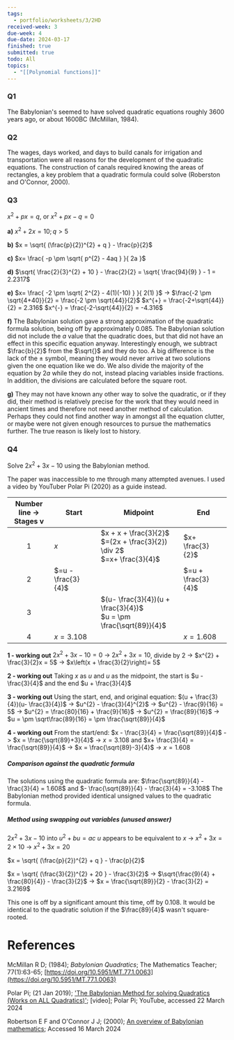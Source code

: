 ```yaml
---
tags:
  - portfolio/worksheets/3/2HD
received-week: 3
due-week: 4
due-date: 2024-03-17
finished: true
submitted: true
todo: All
topics:
  - "[[Polynomial functions]]"
---
```

### Q1
The Babylonian's seemed to have solved quadratic equations roughly 3600 years ago, or about 1600BC (McMillan, 1984).


### Q2
The wages, days worked, and days to build canals for irrigation and transportation were all reasons for the development of the quadratic equations. The construction of canals required knowing the areas of rectangles, a key problem that a quadratic formula could solve (Roberston and O'Connor, 2000).




### Q3
$x^{2} + px = q$, or $x^{2} + px - q = 0$

**a)** $x^{2} + 2x = 10; q > 5$

**b)** $x = \sqrt{ (\frac{p}{2})^{2} + q } - \frac{p}{2}$ 

**c)** $x= \frac{ -p \pm \sqrt{ p^{2} - 4aq } }{ 2a }$ 

**d)** $\sqrt{ \frac{2}{3}^{2} + 10 } - \frac{2}{2} = \sqrt{ \frac{94}{9} } - 1 = 2.2317$

**e)** $x= \frac{ -2 \pm \sqrt{ 2^{2} - 4(1)(-10) } }{ 2(1) }$ 
	-> $\frac{-2 \pm \sqrt{4+40}}{2} = \frac{-2 \pm \sqrt{44}}{2}$
	$x^{+} = \frac{-2+\sqrt{44}}{2} = 2.316$
	$x^{-} = \frac{-2-\sqrt{44}}{2} = -4.316$

**f)** The Babylonian solution gave a strong approximation of the quadratic formula solution, being off by approximately $0.085$. The Babylonian solution did not include the $a$ value that the quadratic does, but that did not have an effect in this specific equation anyway.
Interestingly enough, we subtract $\frac{b}{2}$ from the $\sqrt{}$ and they do too. A big difference is the lack of the $\pm$ symbol, meaning they would never arrive at two solutions given the one equation like we do. We also divide the majority of the equation by $2a$ while they do not, instead placing variables inside fractions. In addition, the divisions are calculated before the square root.

**g)** They may not have known any other way to solve the quadratic, or if they did, their method is relatively precise for the work that they would need in ancient times and therefore not need another method of calculation. Perhaps they could not find another way in amongst all the equation clutter, or maybe were not given enough resources to pursue the mathematics further. The true reason is likely lost to history.

### Q4
Solve $2x^{2} + 3x - 10$ using the Babylonian method.

The paper was inaccessible to me through many attempted avenues. I used a video by YouTuber Polar Pi (2020) as a guide instead. 

| Number line -> <br>Stages v | Start              | Midpoint                                                                   | End                |
| :-------------------------: | ------------------ | -------------------------------------------------------------------------- | ------------------ |
|              1              | $x$                | $x + x + \frac{3}{2}$<br>$=(2x + \frac{3}{2}) \div 2$<br>$=x+ \frac{3}{4}$ | $x+ \frac{3}{2}$   |
|              2              | $=u - \frac{3}{4}$ |                                                                            | $=u + \frac{3}{4}$ |
|              3              |                    | $(u- \frac{3}{4})(u + \frac{3}{4})$<br>$u = \pm  \frac{\sqrt{89}}{4}$      |                    |
|              4              | $x=3.108$          |                                                                            | $x=1.608$          |

**1 - working out**
$2x^{2} + 3x - 10 = 0$
-> $2x^{2} + 3x = 10$, divide by $2$
-> $x^{2} + \frac{3}{2}x = 5$
-> $x\left(x + \frac{3}{2}\right)= 5$

**2 - working out**
Taking $x$ as $u$ and $u$ as the midpoint, the start is $u - \frac{3}{4}$ and the end $u + \frac{3}{4}$

**3 - working out**
Using the start, end, and original equation:
$(u + \frac{3}{4})(u- \frac{3}{4})$
-> $u^{2} - \frac{3}{4}^{2}$
-> $u^{2} - \frac{9}{16} = 5$
-> $u^{2} = \frac{80}{16} + \frac{9}{16}$
-> $u^{2} = \frac{89}{16}$
-> $u = \pm \sqrt\frac{89}{16} = \pm \frac{\sqrt{89}}{4}$

**4 - working out**
From the start/end:
$x - \frac{3}{4} = \frac{\sqrt{89}}{4}$
-> $x = \frac{\sqrt{89}+3}{4}$
-> $x = 3.108$
and
$x+ \frac{3}{4} = \frac{\sqrt{89}}{4}$
-> $x = \frac{\sqrt{89}-3}{4}$
-> $x = 1.608$


##### Comparison against the quadratic formula
The solutions using the quadratic formula are:
$\frac{\sqrt{89}}{4} - \frac{3}{4} = 1.608$
and
$- \frac{\sqrt{89}}{4} - \frac{3}{4} = -3.108$
The Babylonian method provided identical unsigned values to the quadratic formula. 


##### Method using swapping out variables (unused answer)
$2x^{2} + 3x - 10$ into $u^{2} + bu = ac$
$u$ appears to be equivalent to $x$
-> $x^{2} + 3x = 2 \times 10$
-> $x^{2} + 3x = 20$

$x = \sqrt{ (\frac{p}{2})^{2} + q } - \frac{p}{2}$ 

$x = \sqrt{ (\frac{3}{2})^{2} + 20 } - \frac{3}{2}$ 
-> $\sqrt{\frac{9}{4} + \frac{80}{4}} - \frac{3}{2}$
-> $x = \frac{\sqrt{89}}{2} - \frac{3}{2} = 3.2169$

This one is off by a significant amount this time, off by $0.108$.
It would be identical to the quadratic solution if the $\frac{89}{4}$ wasn't square-rooted.

# References
McMillan R D; (1984); *Babylonian Quadratics*; The Mathematics Teacher; 77(1):63-65; [https://doi.org/10.5951/MT.77.1.0063](https://doi.org/10.5951/MT.77.1.0063)

Polar Pi; (21 Jan 2019); ['The Babylonian Method for solving Quadratics (Works on ALL Quadratics)'](https://youtu.be/GoO1iruTk-g?si=SS60uBOLSGE-aCKw&t=309); \[video]; Polar Pi; YouTube, accessed 22 March 2024

Robertson E F and O'Connor J J; (2000); [An overview of Babylonian mathematics](https://mathshistory.st-andrews.ac.uk/HistTopics/Babylonian_mathematics/); Accessed 16 March 2024
